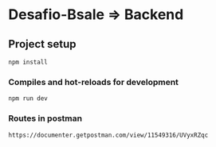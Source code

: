 # Desafio-Bsale => Backend

## Project setup

```
npm install
```

### Compiles and hot-reloads for development

```
npm run dev
```

### Routes in postman

```
https://documenter.getpostman.com/view/11549316/UVyxRZqc
```

